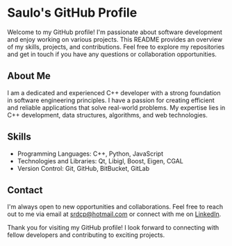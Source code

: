 # Saulo's GitHub Profile

Welcome to my GitHub profile! I'm passionate about software development and enjoy working on various projects. This README provides an overview of my skills, projects, and contributions. Feel free to explore my repositories and get in touch if you have any questions or collaboration opportunities.

## About Me

I am a dedicated and experienced C++ developer with a strong foundation in software engineering principles. I have a passion for creating efficient and reliable applications that solve real-world problems. My expertise lies in C++ development, data structures, algorithms, and web technologies.

## Skills

- Programming Languages: C++, Python, JavaScript
- Technologies and Libraries: Qt, Libigl, Boost, Eigen, CGAL
- Version Control: Git, GitHub, BitBucket, GitLab


## Contact

I'm always open to new opportunities and collaborations. Feel free to reach out to me via email at [srdcp@hotmail.com](mailto:srdcp@hotmail.com) or connect with me on [LinkedIn]([https://www.linkedin.com/in/your-linkedin-profile](https://www.linkedin.com/in/saulo-ramos-8baa66104/)).

Thank you for visiting my GitHub profile! I look forward to connecting with fellow developers and contributing to exciting projects.
